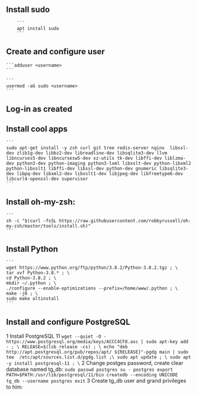 ## Install sudo

        ```
        apt install sudo
        ```
## Create and configure user

    ```adduser <username>
    ```

    ```
    usermod -aG sudo <username>
    ```

## Log-in as created <username>

## Install cool apps

    ```
    sudo apt-get install -y zsh curl git tree redis-server nginx  libssl-dev zlib1g-dev libbz2-dev libreadline-dev libsqlite3-dev llvm libncurses5-dev libncursesw5-dev xz-utils tk-dev libffi-dev liblzma-dev python3-dev python-imaging python3-lxml libxslt-dev python-libxml2 python-libxslt1 libffi-dev libssl-dev python-dev gnumeric libsqlite3-dev libpq-dev libxml2-dev libxslt1-dev libjpeg-dev libfreetype6-dev libcurl4-openssl-dev supervisor
    ```

## Install oh-my-zsh:

    ```
    sh -c "$(curl -fsSL https://raw.githubusercontent.com/robbyrussell/oh-my-zsh/master/tools/install.sh)"
    ```

## Install Python

    ```
    wget https://www.python.org/ftp/python/3.8.2/Python-3.8.2.tgz ; \
    tar xvf Python-3.8.* ; \
    cd Python-3.8.2 ; \
    mkdir ~/.python ; \
    ./configure --enable-optimizations --prefix=/home/www/.python ; \
    make -j8 ; \
    sudo make altinstall
    ```

## Install and configure PostgreSQL

1 Install PostgreSQL 11
        ```
        wget --quiet -O - https://www.postgresql.org/media/keys/ACCC4CF8.asc | sudo apt-key add - ; \
        RELEASE=$(lsb_release -cs) ; \
        echo "deb http://apt.postgresql.org/pub/repos/apt/ ${RELEASE}"-pgdg main | sudo tee  /etc/apt/sources.list.d/pgdg.list ;\
        sudo apt update ; \
        sudo apt -y install postgresql-11 ; \
        ```
2 Change postges password, create clear database named tg_db:
        ```
        sudo passwd postgres
        su - postgres
        export PATH=$PATH:/usr/lib/postgresql/11/bin
        createdb --encoding UNICODE tg_db --username postgres
        exit
        ```
3 Create tg_db user and grand privileges to him:
        
